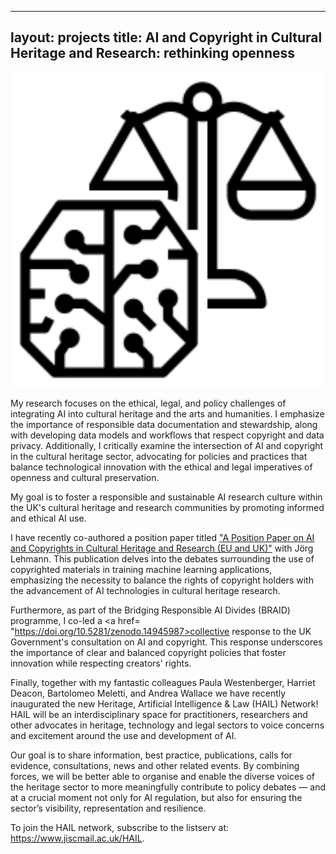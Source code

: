 
---
layout: projects
title: AI and Copyright in Cultural Heritage and Research: rethinking openness
---

<a href="https://www.ukri.org/councils/ahrc/"><img src="../images/copyright.jpg" width="600"/></a>



My research focuses on the ethical, legal, and policy challenges of integrating AI into cultural heritage and the arts and humanities. I emphasize the importance of responsible data documentation and stewardship, along with developing data models and workflows that respect copyright and data privacy. Additionally, I critically examine the intersection of AI and copyright in the cultural heritage sector, advocating for policies and practices that balance technological innovation with the ethical and legal imperatives of openness and cultural preservation.​


My goal is to foster a responsible and sustainable AI research culture within the UK's cultural heritage and research communities by promoting informed and ethical AI use.

I have recently co-authored a position paper titled <a href="https://doi.org/10.5334/johd.290">"A Position Paper on AI and Copyrights in Cultural Heritage and Research (EU and UK)"</a> with Jörg Lehmann. This publication delves into the debates surrounding the use of copyrighted materials in training machine learning applications, emphasizing the necessity to balance the rights of copyright holders with the advancement of AI technologies in cultural heritage research. 

Furthermore, as part of the Bridging Responsible AI Divides (BRAID) programme, I co-led a <a href= "https://doi.org/10.5281/zenodo.14945987>collective response to the UK Government's consultation on AI and copyright</a>. This response underscores the importance of clear and balanced copyright policies that foster innovation while respecting creators' rights. 

Finally, together with my fantastic colleagues Paula Westenberger, Harriet Deacon, Bartolomeo Meletti, and Andrea Wallace we have recently inaugurated the new Heritage, Artificial Intelligence & Law (HAIL) Network!  HAIL will be an interdisciplinary space for practitioners, researchers and other advocates in heritage, technology and legal sectors to voice concerns and excitement around the use and development of AI. 

Our goal is to share information, best practice, publications, calls for evidence, consultations, news and other related events. By combining forces, we will be better able to organise and enable the diverse voices of the heritage sector to more meaningfully contribute to policy debates  — and at a crucial moment not only for AI regulation, but also for ensuring the sector’s visibility, representation and resilience. 

To join the HAIL network, subscribe to the listserv at: https://www.jiscmail.ac.uk/HAIL. 

